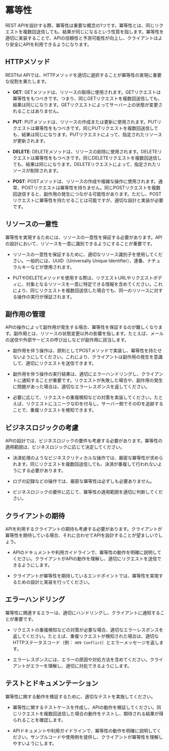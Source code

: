 # 冪等性

REST APIを設計する際、冪等性は重要な概念の1つです。冪等性とは、同じリクエストを複数回送信しても、結果が同じになるという性質を指します。冪等性を適切に実装することで、APIの信頼性と予測可能性が向上し、クライアントはより安全にAPIを利用できるようになります。

## HTTPメソッド

RESTful APIでは、HTTPメソッドを適切に選択することが冪等性の実現に重要な役割を果たします。

- **GET**: GETメソッドは、リソースの取得に使用されます。GETリクエストは冪等性をもつべきです。つまり、同じGETリクエストを複数回送信しても、結果は同じになります。GETリクエストによってサーバー上の状態が変更されることはありません。

- **PUT**: PUTメソッドは、リソースの作成または更新に使用されます。PUTリクエストは冪等性をもつべきです。同じPUTリクエストを複数回送信しても、結果は同じになります。PUTリクエストによって、指定されたリソースが更新されます。

- **DELETE**: DELETEメソッドは、リソースの削除に使用されます。DELETEリクエストは冪等性をもつべきです。同じDELETEリクエストを複数回送信しても、結果は同じになります。DELETEリクエストによって、指定されたリソースが削除されます。

- **POST**: POSTメソッドは、リソースの作成や複雑な操作に使用されます。通常、POSTリクエストは冪等性を持ちません。同じPOSTリクエストを複数回送信すると、副作用の発生につながる可能性があります。ただし、POSTリクエストに冪等性を持たせることは可能ですが、適切な設計と実装が必要です。

## リソースの一意性

冪等性を実現するためには、リソースの一意性を保証する必要があります。APIの設計において、リソースを一意に識別できるようにすることが重要です。

- リソースの一意性を保証するために、適切なリソース識別子を使用してください。一般的には、UUID（Universally Unique Identifier）、連番、ナチュラルキーなどが使用されます。

- PUTやDELETEメソッドを使用する際は、リクエストURLやリクエストボディに、対象となるリソースを一意に特定できる情報を含めてください。これにより、同じリクエストを複数回送信した場合でも、同一のリソースに対する操作の実行が保証されます。

## 副作用の管理

APIの操作によって副作用が発生する場合、冪等性を保証するのが難しくなります。副作用とは、リソースの状態変更以外の影響を指します。たとえば、メールの送信や外部サービスの呼び出しなどが副作用に該当します。

- 副作用を伴う操作は、原則としてPOSTメソッドで実装し、冪等性を持たせないようにしてください。これにより、クライアントは副作用の発生を意識して、適切にリクエストを送信できます。

- 副作用を伴う操作の実行結果は、適切にエラーハンドリングし、クライアントに通知することが重要です。リクエストが失敗した場合や、副作用の発生に問題があった場合は、適切なエラーレスポンスを返してください。

- 必要に応じて、リクエストの重複検知などの対策を実装してください。たとえば、リクエストにユニークなIDを付与し、サーバー側でそのIDを追跡することで、重複リクエストを検知できます。

## ビジネスロジックの考慮

APIの設計では、ビジネスロジックの要件も考慮する必要があります。冪等性の適用範囲は、ビジネスロジックに応じて決定してください。

- 決済処理のようなビジネスクリティカルな操作では、厳密な冪等性が求められます。同じリクエストを複数回送信しても、決済が重複して行われないようにする必要があります。

- ログの記録などの操作では、厳密な冪等性は必ずしも必要ありません。

- ビジネスロジックの要件に応じて、冪等性の適用範囲を適切に判断してください。

## クライアントの期待

APIを利用するクライアントの期待も考慮する必要があります。クライアントが冪等性を期待している場合、それに合わせてAPIを設計することが望ましいでしょう。

- APIのドキュメントや利用ガイドラインで、冪等性の動作を明確に説明してください。クライアントがAPIの動作を理解し、適切にリクエストを送信できるようにします。

- クライアントが冪等性を期待しているエンドポイントでは、冪等性を実現するための設計と実装を行ってください。

## エラーハンドリング

冪等性に関連するエラーは、適切にハンドリングし、クライアントに通知することが重要です。

- リクエストの重複検知などの対策が必要な場合、適切なエラーレスポンスを返してください。たとえば、重複リクエストが検知された場合は、適切なHTTPステータスコード（例： `409 Conflict`）とエラーメッセージを返します。

- エラーレスポンスには、エラーの原因や対処方法を含めてください。クライアントがエラーを理解し、適切に対処できるようにします。

## テストとドキュメンテーション

冪等性に関する動作を検証するために、適切なテストを実施してください。

- 冪等性に関するテストケースを作成し、APIの動作を検証してください。同じリクエストを複数回送信した場合の動作をテストし、期待される結果が得られることを確認します。

- APIドキュメントや利用ガイドラインで、冪等性の動作を明確に説明してください。サンプルコードや使用例を提供し、クライアントが冪等性を理解しやすいようにします。
